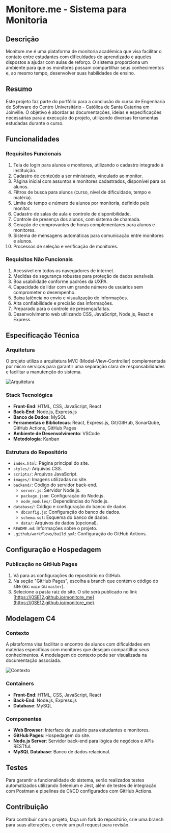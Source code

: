 
# Monitore.me - Sistema para Monitoria

## Descrição

Monitore.me é uma plataforma de monitoria acadêmica que visa facilitar o contato entre estudantes com dificuldades de aprendizado e aqueles dispostos a ajudar com aulas de reforço. O sistema proporciona um ambiente para que os monitores possam compartilhar seus conhecimentos e, ao mesmo tempo, desenvolver suas habilidades de ensino.

## Resumo

Este projeto faz parte do portfólio para a conclusão do curso de Engenharia de Software do Centro Universitário - Católica de Santa Catarina em Joinville. O objetivo é abordar as documentações, ideias e especificações necessárias para a execução do projeto, utilizando diversas ferramentas estudadas durante o curso.

## Funcionalidades

### Requisitos Funcionais

1. Tela de login para alunos e monitores, utilizando o cadastro integrado à instituição.
2. Cadastro de conteúdo a ser ministrado, vinculado ao monitor.
3. Página inicial com assuntos e monitores cadastrados, disponível para os alunos.
4. Filtros de busca para alunos (curso, nível de dificuldade, tempo e matéria).
5. Limite de tempo e número de alunos por monitoria, definido pelo monitor.
6. Cadastro de salas de aula e controle de disponibilidade.
7. Controle de presença dos alunos, com sistema de chamada.
8. Geração de comprovantes de horas complementares para alunos e monitores.
9. Sistema de mensagens automáticas para comunicação entre monitores e alunos.
10. Processos de seleção e verificação de monitores.

### Requisitos Não Funcionais

1. Acessível em todos os navegadores de internet.
2. Medidas de segurança robustas para proteção de dados sensíveis.
3. Boa usabilidade conforme padrões da UXPA.
4. Capacidade de lidar com um grande número de usuários sem comprometer o desempenho.
5. Baixa latência no envio e visualização de informações.
6. Alta confiabilidade e precisão das informações.
7. Preparado para o controle de presença/faltas.
8. Desenvolvimento web utilizando CSS, JavaScript, Node.js, React e Express.

## Especificação Técnica

### Arquitetura

O projeto utiliza a arquitetura MVC (Model-View-Controller) complementada por micro serviços para garantir uma separação clara de responsabilidades e facilitar a manutenção do sistema.

![Arquitetura](path/to/arquitetura-image.png)

### Stack Tecnológica

- **Front-End**: HTML, CSS, JavaScript, React
- **Back-End**: Node.js, Express.js
- **Banco de Dados**: MySQL
- **Ferramentas e Bibliotecas**: React, Express.js, Git/GitHub, SonarQube, GitHub Actions, GitHub Pages
- **Ambiente de Desenvolvimento**: VSCode
-  **Metodologia**: Kanban
  

### Estrutura do Repositório

- `index.html`: Página principal do site.
- `styles/`: Arquivos CSS.
- `scripts/`: Arquivos JavaScript.
- `images/`: Imagens utilizadas no site.
- `backend/`: Código do servidor back-end.
  - `server.js`: Servidor Node.js.
  - `package.json`: Configuração do Node.js.
  - `node_modules/`: Dependências do Node.js.
- `database/`: Código e configuração do banco de dados.
  - `dbconfig.js`: Configuração do banco de dados.
  - `schema.sql`: Esquema do banco de dados.
  - `data/`: Arquivos de dados (opcional).
- `README.md`: Informações sobre o projeto.
- `.github/workflows/build.yml`: Configuração do GitHub Actions.

## Configuração e Hospedagem

### Publicação no GitHub Pages

1. Vá para as configurações do repositório no GitHub.
2. Na seção "GitHub Pages", escolha a branch que contém o código do site (ex: `main` ou `master`).
3. Selecione a pasta raiz do site. O site será publicado no link [https://j0SE12.github.io/monitore_me](https://j0SE12.github.io/monitore_me).

## Modelagem C4

### Contexto

A plataforma visa facilitar o encontro de alunos com dificuldades em matérias específicas com monitores que desejam compartilhar seus conhecimentos. A modelagem do contexto pode ser visualizada na documentação associada.

![Contexto](path/to/contexto-image.png)

### Containers

- **Front-End**: HTML, CSS, JavaScript, React
- **Back-End**: Node.js, Express.js
- **Database**: MySQL

### Componentes

- **Web Browser**: Interface de usuário para estudantes e monitores.
- **GitHub Pages**: Hospedagem do site.
- **Node.js Server**: Servidor back-end para lógica de negócios e APIs RESTful.
- **MySQL Database**: Banco de dados relacional.


## Testes

Para garantir a funcionalidade do sistema, serão realizados testes automatizados utilizando Selenium e Jest, além de testes de integração com Postman e pipelines de CI/CD configurados com GitHub Actions.


## Contribuição

Para contribuir com o projeto, faça um fork do repositório, crie uma branch para suas alterações, e envie um pull request para revisão.



















































































































































































         





